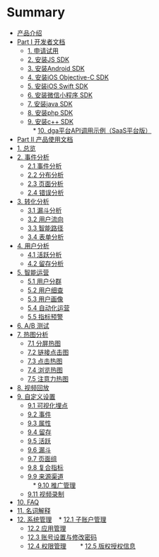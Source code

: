 # Summary

* [产品介绍](README.md)
* [Part I 开发者文档]()
    * [1. 申请试用](developer/trial.md)
    * [2. 安装JS SDK](developer/install_js_sdk.md)
    * [3. 安装Android SDK](developer/install_android_sdk.md)
    * [4. 安装iOS Objective-C SDK](developer/install_ios_objective_c_sdk.md)
    * [5. 安装iOS Swift SDK](developer/install_ios_swift_sdk.md)
    * [6. 安装微信小程序 SDK](developer/install_wechat_sdk.md)
    * [7. 安装java SDK](developer/install_java_sdk.md)
    * [8. 安装php SDK](developer/install_php_sdk.md)
    * [9. 安装c++ SDK](developer/install_c++_sdk.md)  
    * [10. dga平台API调用示例（SaaS平台版）](developer/api.md)    
* [Part Ⅱ 产品使用文档]()
* [1. 总览](overview/dashboard.md)
* [2. 事件分析]()
    * [2.1 事件分析](event.md)
    * [2.2 分布分析](spread.md)   
    * [2.3 页面分析](behavior/page.md)
    * [2.4 错误分析](errorlog.md)
* [3. 转化分析]()
    * [3.1 漏斗分析](transformation/funnel.md)
    * [3.2 用户流向](transformation/urlpath.md)
    * [3.3 智能路径](transformation/smartpath.md)
    * [3.4 表单分析](behavior/anaform.md)
* [4. 用户分析]()
    * [4.1 活跃分析](user/activation.md)
    * [4.2 留存分析](user/retention.md)
* [5. 智能运营]()
    * [5.1 用户分群](user/segment.md)
    * [5.2 用户细查](user/profile.md)
    * [5.3 用户画像](user/persona.md) 
    * [5.4 自动化运营](user/auto.md)  
    * [5.5 指标预警](user/warning.md)    
* [6. A/B 测试](abtest.md)
* [7. 热图分析]()
    * [7.1 分屏热图](behavior/mapscreen.md)
    * [7.2 链接点击图](behavior/mapclick.md)    
    * [7.3 点击热图](behavior/mapclick2.md)
    * [7.4 浏览热图](behavior/mapview.md)
    * [7.5 注意力热图](behavior/mapattention.md)
* [8. 视频回放](video_playback.md)
* [9. 自定义设置]()
    * [9.1 可视化埋点](set/custom_tag.md)
    * [9.2 事件](set/custom_event.md)
    * [9.3 属性](set/custom_attr.md)
    * [9.4 留存](set/custom_retention.md)
    * [9.5 活跃](set/custom_activity.md)
    * [9.6 漏斗](set/custom_funnel.md)
    * [9.7 页面组](set/custom_page_group.md)
    * [9.8 复合指标](set/custom_formula.md)    
    * [9.9 来源渠道](set/manage_channel.md)    
    * [9.10 推广管理](set/manage_utm.md)    
    * [9.11 视频录制](set/custom_playback.md)    
* [10. FAQ](FAQ.md)
* [11. 名词解释](noun_interpretation.md)
* [12. 系统管理]()
    * [12.1 子账户管理](system/manage_user.md)    
    * [12.2 应用管理](system/manage_app.md)    
    * [12.3 账号设置与修改密码](system/manage_person.md)    
    * [12.4 权限管理](system/manage_auth.md)    
    * [12.5 版权授权信息](system/copyright.md)
    
  

 
    

